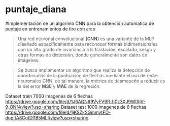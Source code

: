 # puntaje_diana

#Implementación de un algorimo CNN para la obtención automatica de puntaje en entrenamientos de tiro con arco

> Una red neuronal convolucional **(CNN)** es una variante de la MLP diseñado específicamente para reconocer formas bidimensionales con un alto grado de invariancia a la traslación, escalado, sesgo y otras formas de distorsión, donde generalmente son datos de imágenes.

> Se busca implementar un algoritmo que realiza la detección de coordenadas de la puntuación de flechas mediante el uso de redes neuronales CNN, de tal manera, la métrica de desmepeño a reducir es la del error **MSE** y **MAE** de la regresión. 

Dataset train 7000 imagenes de 6 flechas
https://drive.google.com/file/d/1J6AQN69VyFV9R-h0z3XJ9WIXjV-9_ONN/view?usp=sharing
Dataset test 1000 imagenes de 6 flechas
https://drive.google.com/file/d/1jKSZkSGmmytFO-dupItA8CqtDl1B5MLI/view?usp=sharing
